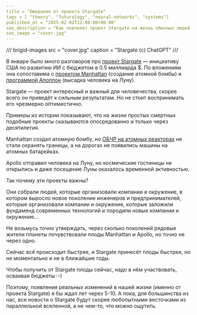 ```yaml
---
title = "Ожидания от проекта Stargate"
tags = [ "theory", "futurology", "neural-networks", "systems"]
published_at = "2025-02-02T12:00:00+00:00"
seo_description = "Как повлияет проект Stargate на жизнь обычных людей."
seo_image = "cover.jpg"
---
```


/// brigid-images
src = "cover.jpg"
caption = "Stargate (c) ChatGPT"
///

В январе было много разговоров про [проект Stargate](https://ru.wikipedia.org/wiki/The_Stargate_Project) — инициативу США по развитию ИИ с бюджетом в 0.5 миллиарда $. По вложениям она сопоставима с [проектом Manhattan](https://ru.wikipedia.org/wiki/%D0%9C%D0%B0%D0%BD%D1%85%D1%8D%D1%82%D1%82%D0%B5%D0%BD%D1%81%D0%BA%D0%B8%D0%B9_%D0%BF%D1%80%D0%BE%D0%B5%D0%BA%D1%82) (создание атомной бомбы) и [программой Аполлон](https://ru.wikipedia.org/wiki/%D0%90%D0%BF%D0%BE%D0%BB%D0%BB%D0%BE%D0%BD_(%D0%BA%D0%BE%D1%81%D0%BC%D0%B8%D1%87%D0%B5%D1%81%D0%BA%D0%B0%D1%8F_%D0%BF%D1%80%D0%BE%D0%B3%D1%80%D0%B0%D0%BC%D0%BC%D0%B0)) (высадка человека на Луну).

Stargate — проект интересный и важный для человечества, скорее всего он приведёт к сильным результатам. Но не стоит воспринимать его чрезмерно оптимистично.

Примеры из истории показывают, что на жизни простых смертных подобные проекты сказываются опосредованно и только через десятилетия.

Manhattan создал атомную бомбу, но [ОБЧР на атомных реакторах](https://ru.wikipedia.org/wiki/%D0%9C%D0%B5%D1%85_(%D0%B1%D1%80%D0%BE%D0%BD%D0%B5%D1%82%D0%B5%D1%85%D0%BD%D0%B8%D0%BA%D0%B0)) не стали охранять границы, а на дорогах не появились машины на атомных батарейках.

Apollo отправил человека на Луну, но космические гостиницы не открылись и даже посещение Луны оказалось временной активностью.

Так почему эти проекты важны?

<!-- more -->

Они собрали людей, которые организовали компании и окружение, в котором выросло новое поколение инженеров и предпринимателей, которые организовали компании и окружение, которые заложили фундаменд современных технологий и породили новые компании и окружение…

Не возьмусь точно утверждать, через сколько поколений рядовые жители планеты почувствовали плоды Manhattan и Apollo, но точно не через одно.

Сейчас всё происходит быстрее, и Stargate принесёт плоды быстрее, но не моментально и не в ближайшие годы.

Чтобы получить от Stargate плоды сейчас, надо в нём участвовать, осваивая бюджеты :-)

Поэтому, появления реальных изменений в нашей жизни (именно от проекта Stargate) я бы ждал лет через 5-10. А пока, для большинства из нас, все новости о Stargate будут скорее любопытными весточками из параллельной вселенной, а не чем-то, что можно ощутить.
